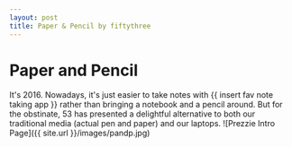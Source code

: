 ```yaml
---
layout: post
title: Paper & Pencil by fiftythree
---
```


# Paper and Pencil
It's 2016. Nowadays, it's just easier to take notes with {{ insert fav note taking app }} rather than bringing a notebook and a pencil around. But for the obstinate, 53 has presented a delightful alternative to both our traditional media (actual pen and paper) and our laptops.
![Prezzie Intro Page]({{ site.url }}/images/pandp.jpg)
